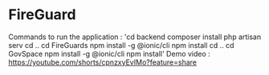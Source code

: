 # FireGuard
Commands to run the application :
'cd backend
composer install 
php artisan serv
cd ..
cd FireGuards
npm install -g @ionic/cli
npm install
cd ..
cd GovSpace
npm install -g @ionic/cli
npm install'
Demo video : https://youtube.com/shorts/cpnzxyEvIMo?feature=share
